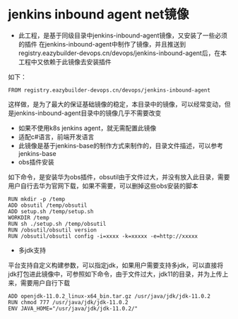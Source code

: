 
# jenkins inbound agent net镜像

- 此工程，是基于同级目录中jenkins-inbound-agent镜像，又安装了一些必须的插件
在jenkins-inbound-agent中制作了镜像，并且推送到registry.eazybuilder-devops.cn/devops/jenkins-inbound-agent后，在本工程中又依赖于此镜像去安装插件

如下：
```shell
FROM registry.eazybuilder-devops.cn/devops/jenkins-inbound-agent
```

这样做，是为了最大的保证基础镜像的稳定，本目录中的镜像，可以经常变动，但是jenkins-inbound-agent目录中的镜像几乎不需要改变

- 如果不使用k8s jenkins agent，就无需配置此镜像
- 适配c#语言，前端开发语言
- 此镜像是基于jenkins-base的制作方式来制作的，目录文件描述，可以参考jenkins-base
- obs插件安装

如下命令，是安装华为obs插件，obsutil由于文件过大，并没有放入此目录，需要用户自行去华为官网下载，如果不需要，可以删掉这些obs安装的脚本
```shell
RUN mkdir -p /temp
ADD obsutil /temp/obsutil
ADD setup.sh /temp/setup.sh
WORKDIR /temp
RUN sh ./setup.sh /temp/obsutil
RUN /obsutil/obsutil version
RUN /obsutil/obsutil config -i=xxxx -k=xxxxx -e=http://xxxxx
```

- 多jdk支持

平台支持自定义构建参数，可以指定jdk，如果用户需要支持多jdk，可以直接将jdk打包进此镜像中，可参照如下命令，由于文件过大，jdk11的目录，并为上传上来，需要用户自行下载
```shell
ADD openjdk-11.0.2_linux-x64_bin.tar.gz /usr/java/jdk/jdk-11.0.2
RUN chmod 777 /usr/java/jdk/jdk-11.0.2
ENV JAVA_HOME="/usr/java/jdk/jdk-11.0.2/"
```

